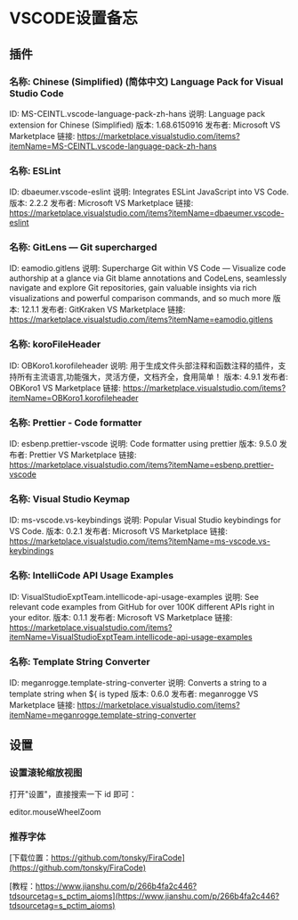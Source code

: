 # VSCODE设置备忘
## 插件
### 名称: Chinese (Simplified) (简体中文) Language Pack for Visual Studio Code

ID: MS-CEINTL.vscode-language-pack-zh-hans
说明: Language pack extension for Chinese (Simplified)
版本: 1.68.6150916
发布者: Microsoft
VS Marketplace 链接: https://marketplace.visualstudio.com/items?itemName=MS-CEINTL.vscode-language-pack-zh-hans

### 名称: ESLint

ID: dbaeumer.vscode-eslint
说明: Integrates ESLint JavaScript into VS Code.
版本: 2.2.2
发布者: Microsoft
VS Marketplace 链接: https://marketplace.visualstudio.com/items?itemName=dbaeumer.vscode-eslint

### 名称: GitLens — Git supercharged

ID: eamodio.gitlens
说明: Supercharge Git within VS Code — Visualize code authorship at a glance via Git blame annotations and CodeLens, seamlessly navigate and explore Git repositories, gain valuable insights via rich visualizations and powerful comparison commands, and so much more
版本: 12.1.1
发布者: GitKraken
VS Marketplace 链接: https://marketplace.visualstudio.com/items?itemName=eamodio.gitlens

### 名称: koroFileHeader

ID: OBKoro1.korofileheader
说明: 用于生成文件头部注释和函数注释的插件，支持所有主流语言,功能强大，灵活方便，文档齐全，食用简单！
版本: 4.9.1
发布者: OBKoro1
VS Marketplace 链接: https://marketplace.visualstudio.com/items?itemName=OBKoro1.korofileheader

### 名称: Prettier - Code formatter

ID: esbenp.prettier-vscode
说明: Code formatter using prettier
版本: 9.5.0
发布者: Prettier
VS Marketplace 链接: https://marketplace.visualstudio.com/items?itemName=esbenp.prettier-vscode

### 名称: Visual Studio Keymap

ID: ms-vscode.vs-keybindings
说明: Popular Visual Studio keybindings for VS Code.
版本: 0.2.1
发布者: Microsoft
VS Marketplace 链接: https://marketplace.visualstudio.com/items?itemName=ms-vscode.vs-keybindings

### 名称: IntelliCode API Usage Examples
ID: VisualStudioExptTeam.intellicode-api-usage-examples
说明: See relevant code examples from GitHub for over 100K different APIs right in your editor.
版本: 0.1.1
发布者: Microsoft
VS Marketplace 链接: https://marketplace.visualstudio.com/items?itemName=VisualStudioExptTeam.intellicode-api-usage-examples

### 名称: Template String Converter
ID: meganrogge.template-string-converter
说明: Converts a string to a template string when ${ is typed
版本: 0.6.0
发布者: meganrogge
VS Marketplace 链接: https://marketplace.visualstudio.com/items?itemName=meganrogge.template-string-converter

## 设置

### 设置滚轮缩放视图

打开"设置"，直接搜索一下 id 即可：

editor.mouseWheelZoom

### 推荐字体 

[下载位置：https://github.com/tonsky/FiraCode](https://github.com/tonsky/FiraCode)


[教程：https://www.jianshu.com/p/266b4fa2c446?tdsourcetag=s_pctim_aioms](https://www.jianshu.com/p/266b4fa2c446?tdsourcetag=s_pctim_aioms)
